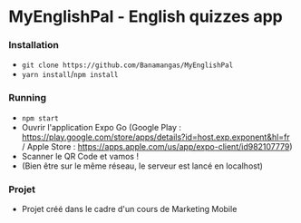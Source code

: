 # MyEnglishPal - English quizzes app

### Installation

- `git clone https://github.com/Banamangas/MyEnglishPal`
- `yarn install`/`npm install`

### Running

- `npm start`
- Ouvrir l'application Expo Go (Google Play : https://play.google.com/store/apps/details?id=host.exp.exponent&hl=fr / Apple Store : https://apps.apple.com/us/app/expo-client/id982107779)
- Scanner le QR Code et vamos !
- (Bien être sur le même réseau, le serveur est lancé en localhost)

### Projet

- Projet créé dans le cadre d'un cours de Marketing Mobile
